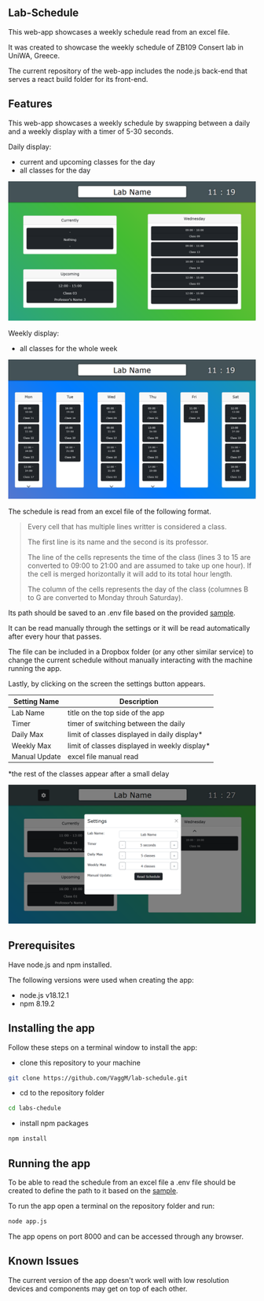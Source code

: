 ## Lab-Schedule

This web-app showcases a weekly schedule read from an excel file.

It was created to showcase the weekly schedule of ZB109 Consert
lab in UniWA, Greece.

The current repository of the web-app includes the node.js back-end
that serves a react build folder for its front-end.

## Features

This web-app showcases a weekly schedule by swapping between a daily
and a weekly display with a timer of 5-30 seconds.

Daily display:

- current and upcoming classes for the day
- all classes for the day

![Daily display](./screenshots/dailydisplay.png)

Weekly display:

- all classes for the whole week

![Weekly display](./screenshots/weeklydisplay.png)

The schedule is read from an excel file of the following format.

> Every cell that has multiple lines writter is considered a class.
>
> The first line is its name and the second is its professor.
>
> The line of the cells represents the time of the class
> (lines 3 to 15 are converted to 09:00 to 21:00 and are assumed
> to take up one hour). If the cell is merged horizontally it will
> add to its total hour length.
> 
> The column of the cells represents the day of the class
> (columnes B to G are converted to Monday throuh Saturday).

Its path should be saved to an .env file based on the provided
[sample](.envsample).

It can be read manually through the settings or it will be read
automatically after every hour that passes.

The file can be included in a Dropbox folder (or any other similar
service) to change the current schedule without manually interacting
with the machine running the app.

Lastly, by clicking on the screen the settings button appears.

| Setting Name | Description |
| --- | --- |
| Lab Name | title on the top side of the app |
| Timer | timer of switching between the daily |
| Daily Max | limit of classes displayed in daily display* |
| Weekly Max | limit of classes displayed in weekly display*  |
| Manual Update | excel file manual read |

*the rest of the classes appear after a small delay

![Settings](./screenshots/settings.png)

## Prerequisites

Have node.js and npm installed.

The following versions were used when creating the app:

- node.js v18.12.1
- npm 8.19.2

## Installing the app

Follow these steps on a terminal window to install the app:

- clone this repository to your machine

```bash
git clone https://github.com/VaggM/lab-schedule.git
```

- cd to the repository folder

```bash
cd labs-chedule
```

- install npm packages

```bash
npm install
```

## Running the app

To be able to read the schedule from an excel file
a .env file should be created to define the path
to it based on the [sample](.envsample).

To run the app open a terminal on the repository folder
and run:

```bash
node app.js
```

The app opens on port 8000 and can be accessed through
any browser.

## Known Issues

The current version of the app doesn't work well
with low resolution devices and components may
get on top of each other.
